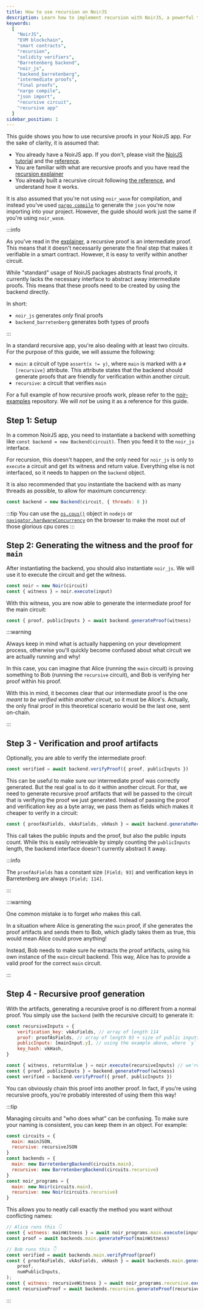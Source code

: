 ```yaml
---
title: How to use recursion on NoirJS
description: Learn how to implement recursion with NoirJS, a powerful tool for creating smart contracts on the EVM blockchain. This guide assumes familiarity with NoirJS, solidity verifiers, and the Barretenberg proving backend. Discover how to generate both final and intermediate proofs using `noir_js` and `backend_barretenberg`.
keywords:
  [
    "NoirJS",
    "EVM blockchain",
    "smart contracts",
    "recursion",
    "solidity verifiers",
    "Barretenberg backend",
    "noir_js",
    "backend_barretenberg",
    "intermediate proofs",
    "final proofs",
    "nargo compile",
    "json import",
    "recursive circuit",
    "recursive app"
  ]
sidebar_position: 1
---
```


This guide shows you how to use recursive proofs in your NoirJS app. For the sake of clarity, it is assumed that:

- You already have a NoirJS app. If you don't, please visit the [NoirJS tutorial](../tutorials/noirjs_app.md) and the [reference](../reference/NoirJS/noir_js/index.md).
- You are familiar with what are recursive proofs and you have read the [recursion explainer](../explainers/explainer-recursion.md)
- You already built a recursive circuit following [the reference](../noir/standard_library/recursion.md), and understand how it works.

It is also assumed that you're not using `noir_wasm` for compilation, and instead you've used [`nargo compile`](../reference/nargo_commands.md) to generate the `json` you're now importing into your project. However, the guide should work just the same if you're using `noir_wasm`.

:::info

As you've read in the [explainer](../explainers/explainer-recursion.md), a recursive proof is an intermediate proof. This means that it doesn't necessarily generate the final step that makes it verifiable in a smart contract. However, it is easy to verify within another circuit.

While "standard" usage of NoirJS packages abstracts final proofs, it currently lacks the necessary interface to abstract away intermediate proofs. This means that these proofs need to be created by using the backend directly.

In short:

- `noir_js` generates *only* final proofs
- `backend_barretenberg` generates both types of proofs

:::

In a standard recursive app, you're also dealing with at least two circuits. For the purpose of this guide, we will assume the following:

- `main`: a circuit of type `assert(x != y)`, where `main` is marked with a `#[recursive]` attribute. This attribute states that the backend should generate proofs that are friendly for verification within another circuit.
- `recursive`: a circuit that verifies `main`

For a full example of how recursive proofs work, please refer to the [noir-examples](https://github.com/noir-lang/noir-examples) repository. We will *not* be using it as a reference for this guide.

## Step 1: Setup

In a common NoirJS app, you need to instantiate a backend with something like `const backend = new Backend(circuit)`. Then you feed it to the `noir_js` interface.

For recursion, this doesn't happen, and the only need for `noir_js` is only to `execute` a circuit and get its witness and return value. Everything else is not interfaced, so it needs to happen on the `backend` object.

It is also recommended that you instantiate the backend with as many threads as possible, to allow for maximum concurrency:

```js
const backend = new Backend(circuit, { threads: 8 })
```

:::tip
You can use the [`os.cpus()`](https://nodejs.org/api/os.html#oscpus) object in `nodejs` or [`navigator.hardwareConcurrency`](https://developer.mozilla.org/en-US/docs/Web/API/Navigator/hardwareConcurrency) on the browser to make the most out of those glorious cpu cores
:::

## Step 2: Generating the witness and the proof for `main`

After instantiating the backend, you should also instantiate `noir_js`. We will use it to execute the circuit and get the witness.

```js
const noir = new Noir(circuit)
const { witness } = noir.execute(input)
```

With this witness, you are now able to generate the intermediate proof for the main circuit:

```js
const { proof, publicInputs } = await backend.generateProof(witness)
```

:::warning

Always keep in mind what is actually happening on your development process, otherwise you'll quickly become confused about what circuit we are actually running and why!

In this case, you can imagine that Alice (running the `main` circuit) is proving something to Bob (running the `recursive` circuit), and Bob is verifying her proof within his proof.

With this in mind, it becomes clear that our intermediate proof is the one *meant to be verified within another circuit*, so it must be Alice's. Actually, the only final proof in this theoretical scenario would be the last one, sent on-chain.

:::

## Step 3 - Verification and proof artifacts

Optionally, you are able to verify the intermediate proof:

```js
const verified = await backend.verifyProof({ proof, publicInputs })
```

This can be useful to make sure our intermediate proof was correctly generated. But the real goal is to do it within another circuit. For that, we need to generate  recursive proof artifacts that will be passed to the circuit that is verifying the proof we just generated. Instead of passing the proof and verification key as a byte array, we pass them as fields which makes it cheaper to verify in a circuit:

```js
const { proofAsFields, vkAsFields, vkHash } = await backend.generateRecursiveProofArtifacts( { publicInputs, proof }, publicInputsCount)
```

This call takes the public inputs and the proof, but also the public inputs count. While this is easily retrievable by simply counting the `publicInputs` length, the backend interface doesn't currently abstract it away.

:::info

The `proofAsFields` has a constant size `[Field; 93]` and verification keys in Barretenberg are always `[Field; 114]`.

:::

:::warning

One common mistake is to forget *who* makes this call.

In a situation where Alice is generating the `main` proof, if she generates the proof artifacts and sends them to Bob, which gladly takes them as true, this would mean Alice could prove anything!

Instead, Bob needs to make sure *he* extracts the proof artifacts, using his own instance of the `main` circuit backend. This way, Alice has to provide a valid proof for the correct `main` circuit.

:::

## Step 4 - Recursive proof generation

With the artifacts, generating a recursive proof is no different from a normal proof. You simply use the `backend` (with the recursive circuit) to generate it:

```js
const recursiveInputs = {
    verification_key: vkAsFields, // array of length 114
    proof: proofAsFields, // array of length 93 + size of public inputs
    publicInputs: [mainInput.y], // using the example above, where `y` is the only public input
    key_hash: vkHash,
}

const { witness, returnValue } = noir.execute(recursiveInputs) // we're executing the recursive circuit now!
const { proof, publicInputs } = backend.generateProof(witness)
const verified = backend.verifyProof({ proof, publicInputs })
```

You can obviously chain this proof into another proof. In fact, if you're using recursive proofs, you're probably interested of using them this way!

:::tip

Managing circuits and "who does what" can be confusing. To make sure your naming is consistent, you can keep them in an object. For example:

```js
const circuits = {
  main: mainJSON, 
  recursive: recursiveJSON
}
const backends = {
  main: new BarretenbergBackend(circuits.main),
  recursive: new BarretenbergBackend(circuits.recursive)
}
const noir_programs = {
  main: new Noir(circuits.main),
  recursive: new Noir(circuits.recursive)
}
```

This allows you to neatly call exactly the method you want without conflicting names:

```js
// Alice runs this 👇
const { witness: mainWitness } = await noir_programs.main.execute(input)
const proof = await backends.main.generateProof(mainWitness)

// Bob runs this 👇
const verified = await backends.main.verifyProof(proof)
const { proofAsFields, vkAsFields, vkHash } = await backends.main.generateRecursiveProofArtifacts(
    proof,
    numPublicInputs,
);
const { witness: recursiveWitness } = await noir_programs.recursive.execute(recursiveInputs)
const recursiveProof = await backends.recursive.generateProof(recursiveWitness);
```

:::
